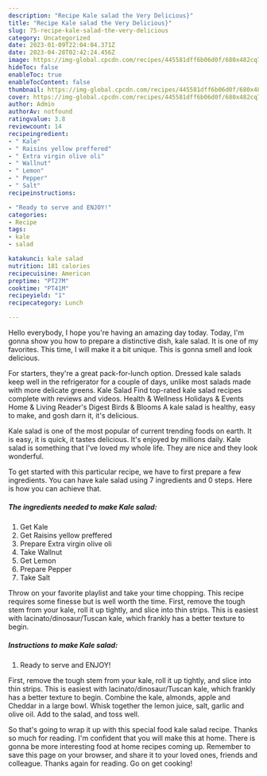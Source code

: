 ```yaml
---
description: "Recipe Kale salad the Very Delicious}"
title: "Recipe Kale salad the Very Delicious}"
slug: 75-recipe-kale-salad-the-very-delicious
category: Uncategorized
date: 2023-01-09T22:04:04.371Z
date: 2023-04-28T02:42:24.456Z
image: https://img-global.cpcdn.com/recipes/445581dff6b06d0f/680x482cq70/kale-salad-recipe-main-photo.jpg
hideToc: false
enableToc: true
enableTocContent: false
thumbnail: https://img-global.cpcdn.com/recipes/445581dff6b06d0f/680x482cq70/kale-salad-recipe-main-photo.jpg
cover: https://img-global.cpcdn.com/recipes/445581dff6b06d0f/680x482cq70/kale-salad-recipe-main-photo.jpg
author: Admin
authorAv: notfound
ratingvalue: 3.8
reviewcount: 14
recipeingredient:
- " Kale"
- " Raisins yellow preffered"
- " Extra virgin olive oli"
- " Wallnut"
- " Lemon"
- " Pepper"
- " Salt"
recipeinstructions:

- "Ready to serve and ENJOY!"
categories:
- Recipe
tags:
- kale
- salad

katakunci: kale salad 
nutrition: 181 calories
recipecuisine: American
preptime: "PT27M"
cooktime: "PT41M"
recipeyield: "1"
recipecategory: Lunch

---
```



Hello everybody, I hope you're having an amazing day today. Today, I'm gonna show you how to prepare a distinctive dish, kale salad. It is one of my favorites. This time, I will make it a bit unique. This is gonna smell and look delicious.

For starters, they&#39;re a great pack-for-lunch option. Dressed kale salads keep well in the refrigerator for a couple of days, unlike most salads made with more delicate greens. Kale Salad Find top-rated kale salad recipes complete with reviews and videos. Health &amp; Wellness Holidays &amp; Events Home &amp; Living Reader&#39;s Digest Birds &amp; Blooms A kale salad is healthy, easy to make, and gosh darn it, it&#39;s delicious.

Kale salad is one of the most popular of current trending foods on earth. It is easy, it is quick, it tastes delicious. It's enjoyed by millions daily. Kale salad is something that I've loved my whole life. They are nice and they look wonderful.


To get started with this particular recipe, we have to first prepare a few ingredients. You can have kale salad using 7 ingredients and 0 steps. Here is how you can achieve that.

<!--inarticleads1-->

##### The ingredients needed to make Kale salad:

1. Get  Kale
1. Get  Raisins yellow preffered
1. Prepare  Extra virgin olive oli
1. Take  Wallnut
1. Get  Lemon
1. Prepare  Pepper
1. Take  Salt


Throw on your favorite playlist and take your time chopping. This recipe requires some finesse but is well worth the time. First, remove the tough stem from your kale, roll it up tightly, and slice into thin strips. This is easiest with lacinato/dinosaur/Tuscan kale, which frankly has a better texture to begin. 

<!--inarticleads2-->

##### Instructions to make Kale salad:


1. Ready to serve and ENJOY!

First, remove the tough stem from your kale, roll it up tightly, and slice into thin strips. This is easiest with lacinato/dinosaur/Tuscan kale, which frankly has a better texture to begin. Combine the kale, almonds, apple and Cheddar in a large bowl. Whisk together the lemon juice, salt, garlic and olive oil. Add to the salad, and toss well. 

So that's going to wrap it up with this special food kale salad recipe. Thanks so much for reading. I'm confident that you will make this at home. There is gonna be more interesting food at home recipes coming up. Remember to save this page on your browser, and share it to your loved ones, friends and colleague. Thanks again for reading. Go on get cooking!
